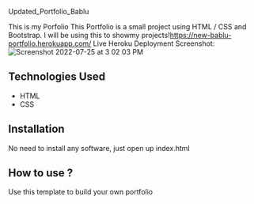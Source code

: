 Updated_Portfolio_Bablu

This is my Porfolio This Portfolio is a small project using HTML / CSS and Bootstrap. I will be using this to showmy projects!https://new-bablu-portfolio.herokuapp.com/ Live Heroku Deployment Screenshot:
![Screenshot 2022-07-25 at 3 02 03 PM](https://user-images.githubusercontent.com/109030441/180747013-f48ab5dd-4e8a-45cb-b95d-1cb123893c60.png)


## Technologies Used
* HTML
* CSS
## Installation
No need to install any software, just open up index.html
## How to use ?
Use this template to build your own portfolio
